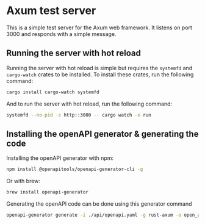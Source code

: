 # Axum test server
This is a simple test server for the Axum web framework. It  listens on port 3000 and responds with a simple message.

## Running the server with hot reload
Running the server with hot reload is simple but requires the `systemfd` and `cargo-watch` crates to be installed. To install these crates, run the following command:
```bash
cargo install cargo-watch systemfd
```
And to run the server with hot reload, run the following command:
```bash
systemfd --no-pid -s http::3000 -- cargo watch -x run
```
## Installing the openAPI generator & generating the code

Installing the openAPI generator with npm:

```bash
npm install @openapitools/openapi-generator-cli -g
```
Or with brew:
```bash
brew install openapi-generator
```

Generating the openAPI code can be done using this generator command
```bash
openapi-generator generate -i ./api/openapi.yaml -g rust-axum -o open_api -p generateAliasAsModel=true
```